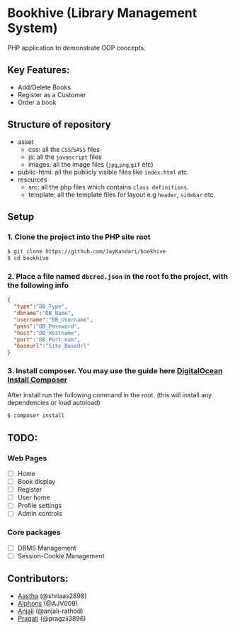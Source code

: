 # Bookhive (Library Management System)
PHP application to demonstrate OOP concepts.

## Key Features:
- Add/Delete Books
- Register as a Customer
- Order a book
## Structure of repository
* asset
  - css: all the `CSS`/`SASS` files
  - js: all the `javascript` files
  - images: all the image files (`jpg`,`png`,`gif` etc)
* public-html: all the publicly visible files like `index.html` etc.
* resources
  - src: all the php files which contains `class definitions`.
  - template: all the template files for layout e.g `header`, `sidebar` etc.

## Setup
### 1. Clone the project into the PHP site root
```bash
$ git clone https://github.com/JayKandari/bookhive
$ cd bookhive
```

### 2. Place a file named `dbcred.json` in the root fo the project, with the following info
```json
{
  "type":"DB_Type",
  "dbname":"DB_Name",
  "username":"DB_Username",
  "pass":"DB_Password",
  "host":"DB_Hostname",
  "port":"DB_Port_num",
  "baseurl":"Site_BaseUrl"
}
```

### 3. Install composer. You may use the guide here [DigitalOcean Install Composer](https://www.digitalocean.com/community/tutorials/how-to-install-composer-on-ubuntu-20-04-quickstart)

After install run the following command in the root. (this will install any dependencies or load autoload)
```bash
$ composer install
```

## TODO:
### Web Pages
- [ ] Home
- [ ] Book display
- [ ] Register
- [ ] User home
- [ ] Profile settings
- [ ] Admin controls
### Core packages
- [ ] DBMS Management
- [ ] Session-Cookie Management

## Contributors:
- [Aastha](https://github.com/shriaas2898) (@shriaas2898)
- [Alphons](https://github.com/AJV009) (@AJV009)
- [Anjali](https://github.com/anjali-rathod) (@anjali-rathod)
- [Pragati](https://github.com/pragzii3896) (@pragzii3896)
